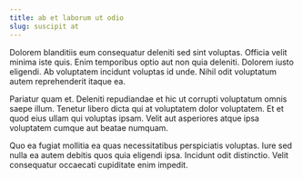 ```yaml
---
title: ab et laborum ut odio
slug: suscipit at
---
```


Dolorem blanditiis eum consequatur deleniti sed sint voluptas. Officia velit minima iste quis. Enim temporibus optio aut non quia deleniti. Dolorem iusto eligendi. Ab voluptatem incidunt voluptas id unde. Nihil odit voluptatum autem reprehenderit itaque ea.

Pariatur quam et. Deleniti repudiandae et hic ut corrupti voluptatum omnis saepe illum. Tenetur libero dicta qui at voluptatem dolor voluptatem. Et et quod eius ullam qui voluptas ipsam. Velit aut asperiores atque ipsa voluptatem cumque aut beatae numquam.

Quo ea fugiat mollitia ea quas necessitatibus perspiciatis voluptas. Iure sed nulla ea autem debitis quos quia eligendi ipsa. Incidunt odit distinctio. Velit consequatur occaecati cupiditate enim impedit.
